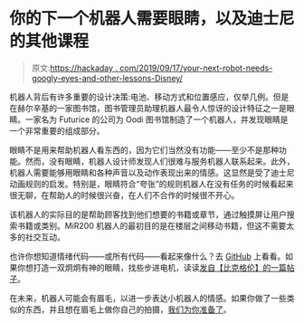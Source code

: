 # 你的下一个机器人需要眼睛，以及迪士尼的其他课程

> 原文:[https://hackaday . com/2019/09/17/your-next-robot-needs-googly-eyes-and-other-lessons-Disney/](https://hackaday.com/2019/09/17/your-next-robot-needs-googly-eyes-and-other-lessons-from-disney/)

机器人背后有许多重要的设计决策:电池、移动方式和位置感应，仅举几例。但是在赫尔辛基的一家图书馆，图书管理员助理机器人最令人惊讶的设计特征之一是眼睛。一家名为 Futurice 的公司为 Oodi 图书馆制造了一个机器人，并发现眼睛是一个非常重要的组成部分。

眼睛不是用来帮助机器人看东西的，因为它们当然没有功能——至少不是那种功能。然而，没有眼睛，机器人设计师发现人们很难与服务机器人联系起来。此外，机器人需要能够用眼睛和各种声音以及动作表现出来的情感。这显然是受了迪士尼动画规则的启发。特别是，眼睛符合“夸张”的规则机器人在没有任务的时候看起来很无聊，在帮助人的时候很兴奋，在人们不合作的时候很不开心。

该机器人的实际目的是帮助顾客找到他们想要的书籍或章节，通过触摸屏让用户搜索书籍或类别。MiR200 机器人的最初目的是在楼层之间移动书籍，但这不需要太多的社交互动。

也许你想知道情绪代码——或所有代码——看起来像什么？去 [GitHub](https://github.com/minjaaxelsson/oodipoc) 上看看。如果你想打造一双炯炯有神的眼睛，找些步进电机，读读[发自【比克格伦】的一篇帖子](https://hackaday.com/2015/06/04/googly-eyes-follow-you-around-the-room/)。

在未来，机器人可能会有眉毛，以进一步表达小机器人的情感。如果你做了一些类似的东西，并且想在眉毛上做你自己的拍摄，[我们为你准备了](https://hackaday.com/2011/08/05/basic-animatronics-tutorial-pic-based-servo-eyebrows/)。